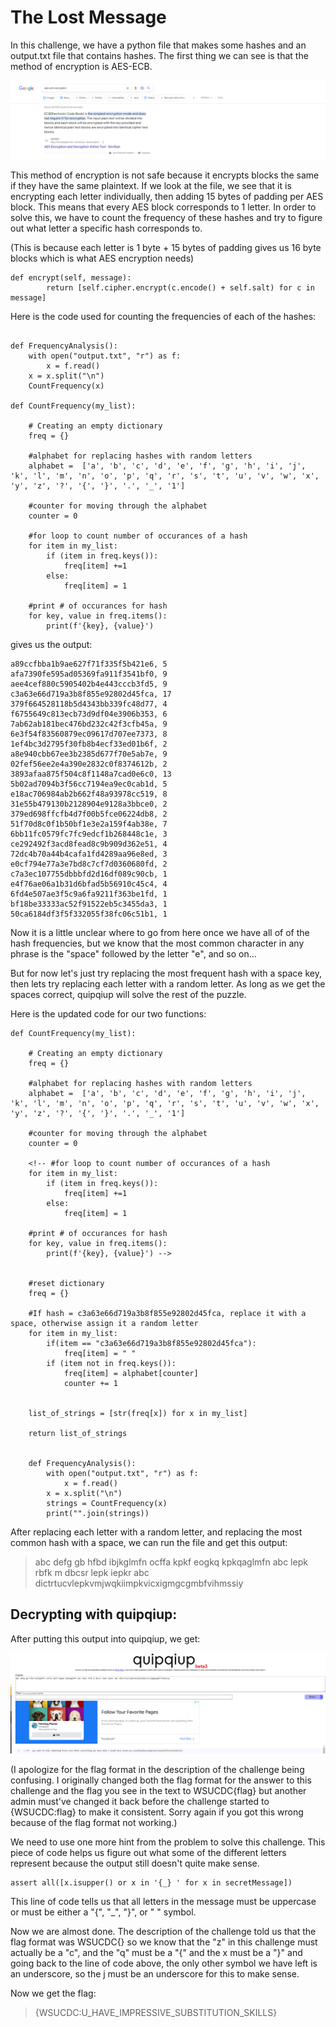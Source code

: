 # The Lost Message

In this challenge, we have a python file that makes some hashes
and an output.txt file that contains hashes. The first thing we
can see is that the method of encryption is AES-ECB.

![Quipquip output](./AES-ECB.png)

This method of encryption is not safe because it encrypts blocks
the same if they have the same plaintext. If we look at the file,
we see that it is encrypting each letter individually, then adding
15 bytes of padding per AES block. This means that every AES block
corresponds to 1 letter. In order to solve this, we have to count
the frequency of these hashes and try to figure out what letter
a specific hash corresponds to.

(This is because each letter is 1 byte + 15 bytes of padding gives us 16 byte blocks
which is what AES encryption needs)

```
def encrypt(self, message):
        return [self.cipher.encrypt(c.encode() + self.salt) for c in message]
```

Here is the code used for counting the frequencies of each of the hashes:

```

def FrequencyAnalysis():
    with open("output.txt", "r") as f:
        x = f.read()
    x = x.split("\n")
    CountFrequency(x)

def CountFrequency(my_list):
 
    # Creating an empty dictionary
    freq = {}

    #alphabet for replacing hashes with random letters
    alphabet = 	['a', 'b', 'c', 'd', 'e', 'f', 'g', 'h', 'i', 'j', 'k', 'l', 'm', 'n', 'o', 'p', 'q', 'r', 's', 't', 'u', 'v', 'w', 'x', 'y', 'z', '?', '{', '}', '.', '_', '1']

    #counter for moving through the alphabet
    counter = 0

    #for loop to count number of occurances of a hash
    for item in my_list:
        if (item in freq.keys()):
            freq[item] +=1
        else:
            freq[item] = 1
    
    #print # of occurances for hash
    for key, value in freq.items():
        print(f'{key}, {value}')
```

gives us the output:

```
a89ccfbba1b9ae627f71f335f5b421e6, 5
afa7390fe595ad05369fa911f3541bf0, 9
aee4cef880c5905402b4e443cccb3fd5, 9
c3a63e66d719a3b8f855e92802d45fca, 17
379f664528118b5d4343bb339fc48d77, 4
f6755649c813ecb73d9df04e3906b353, 6
7ab62ab181bec476bd232c42f3cfb45a, 9
6e3f54f83560879ec09617d707ee7373, 8
1ef4bc3d2795f30fb8b4ecf33ed01b6f, 2
a8e940cbb67ee3b2385d677f70e5ab7e, 9
02fef56ee2e4a390e2832c0f8374612b, 2
3893afaa875f504c8f1148a7cad0e6c0, 13
5b02ad7094b3f56cc7194ea9ec0cab1d, 5
e18ac706984ab2b662f48a93978cc519, 8
31e55b479130b2128904e9128a3bbce0, 2
379ed698ffcfb4d7f00b5fce06224db8, 2
51f70d8c0f1b50bf1e3e2a159f4ab38e, 7
6bb11fc0579fc7fc9edcf1b268448c1e, 3
ce292492f3acd8fead8c9b909d362e51, 4
72dc4b70a44b4cafa1fd4289aa96e8ed, 3
e0cf794e77a3e7bd8c7cf7d0360680fd, 2
c7a3ec107755dbbbfd2d16df089c90cb, 1
e4f76ae06a1b31d6bfad5b56910c45c4, 4
6fd4e507ae3f5c9a6fa9211f363be1fd, 1
bf18be33333ac52f91522eb5c3455da3, 1
50ca6184df3f5f332055f38fc06c51b1, 1
```

Now it is a little unclear where to go from here once we have all of of the hash frequencies,
but we know that the most common character in any phrase is the "space" followed by the letter "e",
and so on...

But for now let's just try replacing the most frequent hash with a space key, then lets try replacing each
letter with a random letter. As long as we get the spaces correct, quipqiup will solve the rest of the puzzle.

Here is the updated code for our two functions:

```
def CountFrequency(my_list):
 
    # Creating an empty dictionary
    freq = {}

    #alphabet for replacing hashes with random letters
    alphabet = 	['a', 'b', 'c', 'd', 'e', 'f', 'g', 'h', 'i', 'j', 'k', 'l', 'm', 'n', 'o', 'p', 'q', 'r', 's', 't', 'u', 'v', 'w', 'x', 'y', 'z', '?', '{', '}', '.', '_', '1']

    #counter for moving through the alphabet
    counter = 0

    <!-- #for loop to count number of occurances of a hash
    for item in my_list:
        if (item in freq.keys()):
            freq[item] +=1
        else:
            freq[item] = 1
    
    #print # of occurances for hash
    for key, value in freq.items():
        print(f'{key}, {value}') -->


    #reset dictionary
    freq = {}   

    #If hash = c3a63e66d719a3b8f855e92802d45fca, replace it with a space, otherwise assign it a random letter
    for item in my_list:
        if(item == "c3a63e66d719a3b8f855e92802d45fca"):
            freq[item] = " "
        if (item not in freq.keys()):
            freq[item] = alphabet[counter]
            counter += 1
    

    list_of_strings = [str(freq[x]) for x in my_list]

    return list_of_strings


    def FrequencyAnalysis():
        with open("output.txt", "r") as f:
            x = f.read()
        x = x.split("\n")
        strings = CountFrequency(x)
        print("".join(strings))
```

After replacing each letter with a random letter, and replacing the most common hash with a space,
we can run the file and get this output:

> abc defg gb hfbd ibjkglmfn ocffa kpkf eogkq kpkqaglmfn abc lepk rbfk m dbcsr lepk iepkr abc dictrtucvlepkvmjwqkiimpkvicxigmgcgmbfvihmssiy

## Decrypting with quipqiup:

After putting this output into quipqiup, we get:

![Quipquip output](./quipqiup.png)

(I apologize for the flag format in the description of the challenge being confusing. I originally changed both the flag format for the answer to this challenge and the flag you see in the text to WSUCDC{flag} but another admin must've changed it back before the challenge started to {WSUCDC:flag} to make it consistent. Sorry again if you got this wrong because of the flag format not working.)

We need to use one more hint from the problem to solve this challenge. This piece of code helps us figure out what some of the different letters represent because the output still doesn't quite make sense.

```
assert all([x.isupper() or x in '{_} ' for x in secretMessage])
```

This line of code tells us that all letters in the message must be uppercase or must be either a "{", "_", "}", or " " symbol.

Now we are almost done. The description of the challenge told us that the flag format was WSUCDC{} so we know that the "z" in this challenge must actually be a "c", and the "q" must be a "{" and the x must be a "}"
and going back to the line of code above, the only other symbol we have left is an underscore, so the j must be an underscore for this to make sense.

Now we get the flag:

> {WSUCDC:U_HAVE_IMPRESSIVE_SUBSTITUTION_SKILLS}
